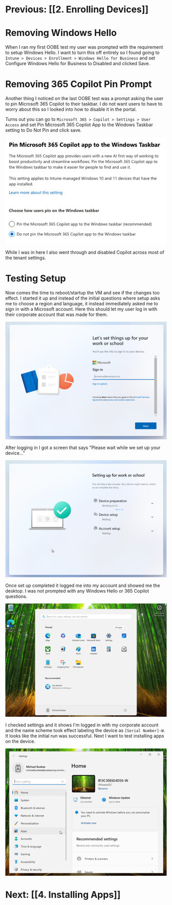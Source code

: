 # Previous: [[2. Enrolling Devices]]

# Removing Windows Hello

When I ran my first OOBE test my user was prompted with the requirement to setup Windows Hello. I want to turn this off entirely so I found going to `Intune > Devices > Enrollment > Windows Hello for Business` and set Configure Windows Hello for Business to Disabled and clicked Save.

# Removing 365 Copilot Pin Prompt

Another thing I noticed on the last OOBE test was a prompt asking the user to pin Microsoft 365 Copilot to their taskbar. I do not want users to have to worry about this so I looked into how to disable it in the portal. 

Turns out you can go to `Microsoft 365 > Copilot > Settings > User Access` and set Pin Microsoft 365 Copilot App to the Windows Taskbar setting to Do Not Pin and click save.

![Microsoft 365 Copilot taskbar pin settings](attachments/03-polishing-oobe-1.png)

While I was in here I also went through and disabled Copilot across most of the tenant settings. 

# Testing Setup

Now comes the time to reboot/startup the VM and see if the changes too effect. I started it up and instead of the initial questions where setup asks me to choose a region and language, it instead immediately asked me to sign in with a Microsoft account. Here this should let my user log in with their corporate account that was made for them.

![Windows OOBE Microsoft account sign-in screen](attachments/03-polishing-oobe-2.png)

After logging in I got a screen that says "Please wait while we set up your device..."

![Device setup progress screen](attachments/03-polishing-oobe-3.png)

Once set up completed it logged me into my account and showed me the desktop. I was not prompted with any Windows Hello or 365 Copilot questions.

![Windows desktop after successful setup](attachments/03-polishing-oobe-4.png)

I checked settings and it shows I'm logged in with my corporate account and the name scheme took effect labeling the device as `[Serial Number]-W`. It looks like the initial run was successful. Next I want to test installing apps on the device.

![Windows settings showing corporate account and device name](attachments/03-polishing-oobe-5.png)

# Next: [[4. Installing Apps]]